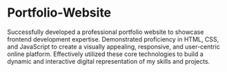 # Portfolio-Website
Successfully developed a professional portfolio website to showcase frontend development expertise. Demonstrated proficiency in HTML, CSS, and JavaScript to create a visually appealing, responsive, and user-centric online platform. Effectively utilized these core technologies to build a dynamic and interactive digital representation of my skills and projects.
